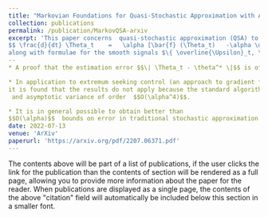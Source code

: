 ```yaml
---
title: "Markovian Foundations for Quasi-Stochastic Approximation with Applications to Extremum Seeking Control"
collection: publications
permalink: /publication/MarkovQSA-arxiv
excerpt: 'This paper concerns  quasi-stochastic approximation (QSA) to solve root finding problems commonly found in applications to optimization and reinforcement learning.     The general constant gain algorithm may be expressed as the time-inhomogeneous ODE $$ \tfrac{d}{dt} \Theta_t = \alpha f_t (\Theta_t)$$,  with state process $$\Theta$$ evolving on $$\mathbb{R}^d$$.    Theory is based on an almost periodic vector field, so that in particular the time average of $$f_t(\theta)$$ defines the time-homogeneous mean vector field $\bar{f}\colon\mathbb{R}^d\to\mathbb{R}^d$ with $\bar{f}(\theta^*) = 0$.    Under smoothness assumptions on the functions involved, the following exact representation is obtained:
$$ \frac{d}{dt} \Theta_t    =   \alpha [\bar{f} (\Theta_t)   -\alpha \overline{\Upsilon}_t +    \alpha^2 \mathcal{W}_t^0  +   \alpha \frac{d}{dt}   \mathcal{W}_t^1 +\frac{d^2}{dt^2}   \mathcal{W}_t^2] $$
along with formulae for the smooth signals $\{ \overline{\Upsilon}_t, \mathcal{W}_t^i :  i=0, 1, 2\}$.    This representation is based on the application of techniques from Markov processes,  for which Poisson's equation plays a central role.    This new representation, combined with new conditions for ultimate boundedness, has many applications for furthering the theory of QSA and its applications, including the following implications that are developed in this paper:  
--
* A proof that the estimation error $$\| \Theta_t - \theta^* \|$$ is of order $$O(\alpha)$$, but can be reduced to $$O(\alpha^2)$$  using a second order linear filter.   

* In application to extremum seeking control (an approach to gradient free optimization), 
it is found that the results do not apply because the standard algorithms are not Lipschitz continuous.   A new approach is presented to ensure that the required Lipschitz bounds hold, and from this we obtain stability, transient bounds,   asymptotic bias of order  $$O(\alpha^2)$$,
 and asymptotic variance of order  $$O(\alpha^4)$$.    

* It is in general possible to obtain better than 
$$O(\alpha)$$  bounds on error in traditional stochastic approximation when there is Markovian noise.'
date: 2022-07-13
venue: 'ArXiv'
paperurl: 'https://arxiv.org/pdf/2207.06371.pdf'
---
```


The contents above will be part of a list of publications, if the user clicks the link for the publication than the contents of section will be rendered as a full page, allowing you to provide more information about the paper for the reader. When publications are displayed as a single page, the contents of the above "citation" field will automatically be included below this section in a smaller font.
